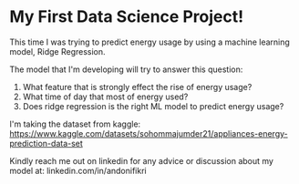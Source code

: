 # My First Data Science Project!
This time I was trying to predict energy usage by using a machine learning model, Ridge Regression. 

The model that I'm developing will try to answer this question: 
1. What feature that is strongly effect the rise of energy usage? 
2. What time of day that most of energy used?
3. Does ridge regression is the right ML model to predict energy usage?

I'm taking the dataset from kaggle: 
https://www.kaggle.com/datasets/sohommajumder21/appliances-energy-prediction-data-set 

Kindly reach me out on linkedin for any advice or discussion about my model at: 
linkedin.com/in/andonifikri
